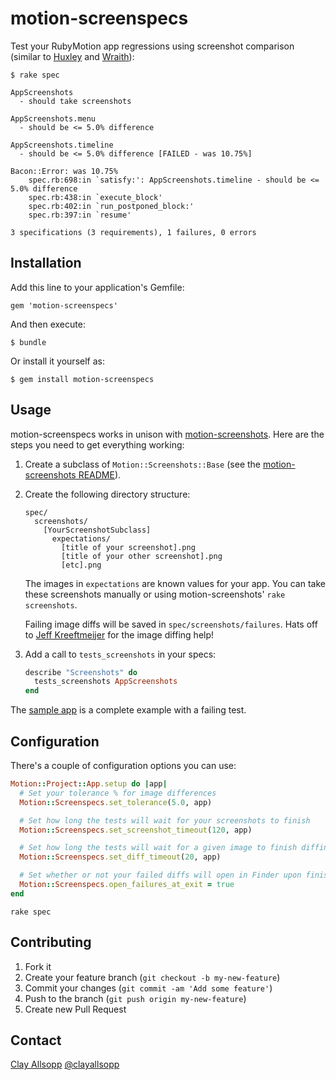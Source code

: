# motion-screenspecs

Test your RubyMotion app regressions using screenshot comparison (similar to [Huxley](https://github.com/facebook/huxley) and [Wraith](https://github.com/BBC-News/wraith)):

```
$ rake spec

AppScreenshots
  - should take screenshots

AppScreenshots.menu
  - should be <= 5.0% difference

AppScreenshots.timeline
  - should be <= 5.0% difference [FAILED - was 10.75%]

Bacon::Error: was 10.75%
    spec.rb:698:in `satisfy:': AppScreenshots.timeline - should be <= 5.0% difference
    spec.rb:438:in `execute_block'
    spec.rb:402:in `run_postponed_block:'
    spec.rb:397:in `resume'

3 specifications (3 requirements), 1 failures, 0 errors
```

## Installation

Add this line to your application's Gemfile:

    gem 'motion-screenspecs'

And then execute:

    $ bundle

Or install it yourself as:

    $ gem install motion-screenspecs

## Usage

motion-screenspecs works in unison with [motion-screenshots](https://github.com/usepropeller/motion-screenshots). Here are the steps you need to get everything working:

1. Create a subclass of `Motion::Screenshots::Base` (see the [motion-screenshots README](https://github.com/usepropeller/motion-screenshots/blob/master/README.md)).

2. Create the following directory structure:

    ```
    spec/
      screenshots/
        [YourScreenshotSubclass]
          expectations/
            [title of your screenshot].png
            [title of your other screenshot].png
            [etc].png
    ```

    The images in `expectations` are known values for your app. You can take these screenshots manually or using motion-screenshots' `rake screenshots`.

    Failing image diffs will be saved in `spec/screenshots/failures`. Hats off to [Jeff Kreeftmeijer](http://jeffkreeftmeijer.com/2011/comparing-images-and-creating-image-diffs/) for the image diffing help!

3. Add a call to `tests_screenshots` in your specs:

    ```ruby
    describe "Screenshots" do
      tests_screenshots AppScreenshots
    end
    ```

The [sample app](sample) is a complete example with a failing test.

## Configuration

There's a couple of configuration options you can use:

```ruby
Motion::Project::App.setup do |app|
  # Set your tolerance % for image differences
  Motion::Screenspecs.set_tolerance(5.0, app)

  # Set how long the tests will wait for your screenshots to finish
  Motion::Screenspecs.set_screenshot_timeout(120, app)

  # Set how long the tests will wait for a given image to finish diffing
  Motion::Screenspecs.set_diff_timeout(20, app)

  # Set whether or not your failed diffs will open in Finder upon finishing tests
  Motion::Screenspecs.open_failures_at_exit = true
end
```

`rake spec`

## Contributing

1. Fork it
2. Create your feature branch (`git checkout -b my-new-feature`)
3. Commit your changes (`git commit -am 'Add some feature'`)
4. Push to the branch (`git push origin my-new-feature`)
5. Create new Pull Request

## Contact

[Clay Allsopp](http://clayallsopp.com/)
[@clayallsopp](https://twitter.com/clayallsopp)
